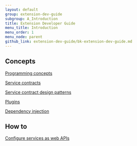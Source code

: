 ```yaml
---
layout: default
group: extension-dev-guide
subgroup: A_Introduction
title: Extension Developer Guide
menu_title: Introduction
menu_order: 1
menu_node: parent
github_link: extension-dev-guide/bk-extension-dev-guide.md
---
```


<h2 id="api-concepts">Concepts</h2>
<dl>
<dt>
   <p><a href="{{ site.gdeurl }}extension-dev-guide/api-concepts.html">Programming concepts</a></p>
</dt>
<dt>
   <p><a href="{{ site.gdeurl }}extension-dev-guide/service-contracts/service-contracts.html">Service contracts</a></p>
</dt>
<dt>
   <p><a href="{{ site.gdeurl }}extension-dev-guide/service-contracts/design-patterns.html">Service contract design patterns</a></p>
</dt>
<dt>
  <p><a href="{{ site.gdeurl }}config-guide/config/plugins.html">Plugins</a></p>
</dt>
<dt>
  <p><a href="{{ site.gdeurl }}config-guide/config/depend-inj.html">Dependency injection</a></p>
</dt>
<!--
   <dt>
                       <p><a href="{{ site.gdeurl }}extension-dev-guide/service-contracts/add-later/service-domain-guidelines.html">Guidelines for domain and service layers</a></p>
                  </dt>
                  </dl>
    -->
<!--
   <dt>
                     <p><a href="{{ site.gdeurl }}extension-dev-guide/service-contracts/add-later/service-create-example.html">Create a service - example</a></p>
                  </dt>
    -->
<h2 id="api-concepts">How to</h2>
<dl>
   <dt>
      <p><a href="{{ site.gdeurl }}extension-dev-guide/service-contracts/service-to-web-service.html">Configure services as web APIs</a></p>
   </dt>
</dl>
